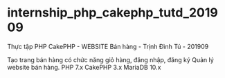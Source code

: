 # internship_php_cakephp_tutd_201909
Thực tập PHP CakePHP - WEBSITE Bán hàng - Trịnh Đình Tú - 201909

Tạo trang bán hàng có chức năng giỏ hàng, đăng nhập, đăng ký
Quản lý website bán hàng.
PHP 7.x
CakePHP 3.x
MariaDB 10.x
